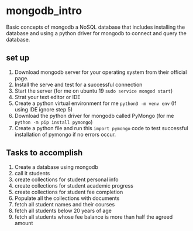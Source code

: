# mongodb_intro
Basic concepts of mongodb a NoSQL database that includes installing the database and using a python driver for mongodb to connect and query the database.
## set up
1. Download mongodb server for your operating system from their official page.
2. Install the serve and test for a successful connection
3. Start the server (for me on ubuntu 19 `sudo service mongod start`)
4. Strat your text editor or IDE
5. Create a python virtual environment for me `python3 -m venv env` (If using IDE ignore step 5)
6. Download the python driver for mongodb called PyMongo (for me `python -m pip install pymongo`)
7. Create a python file and run this `import pymongo` code to test successful installation of pymongo if no errors occur.


## Tasks to accomplish
1. Create a database using mongodb
2. call it students
3. create collections for student personal info
4. create collections for student academic progress
5. create collections for student fee completion 
6. Populate all the collections with documents
7. fetch all student names and their courses
8. fetch all students below 20 years of age
9. fetch all students whose fee balance is more than half the agreed amount